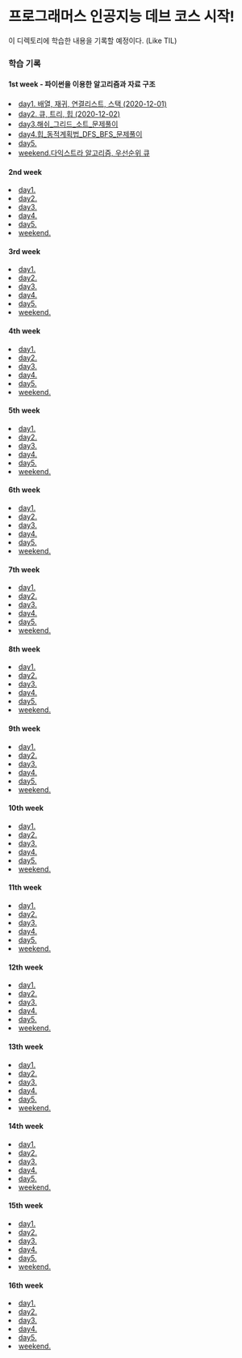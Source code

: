 # 프로그래머스 인공지능 데브 코스 시작!

이 디렉토리에 학습한 내용을 기록할 예정이다. (Like TIL)

### 학습 기록
#### 1st week - 파이썬을 이용한 알고리즘과 자료 구조
<li>
<a href="https://github.com/Ting-Kim/Ting-kim.github.io/blob/main/_posts/ai_dev_course/1st_week/2020-12-01-%5B1st%20week-day1%5D%EB%B0%B0%EC%97%B4_%EC%9E%AC%EA%B7%80_%EC%97%B0%EA%B2%B0%EB%A6%AC%EC%8A%A4%ED%8A%B8_%EC%8A%A4%ED%83%9D.md">day1. 배열, 재귀, 연결리스트, 스택 (2020-12-01)</a>
</li>
<li><a href="https://github.com/Ting-Kim/Ting-kim.github.io/blob/main/_posts/ai_dev_course/1st_week/2020-12-02-%5B1st%20week-day2%5D%ED%81%90_%ED%8A%B8%EB%A6%AC_%ED%9E%99.md">day2. 큐, 트리, 힙 (2020-12-02)</a></li>
<li><a href="https://github.com/Ting-Kim/Ting-kim.github.io/blob/main/_posts/ai_dev_course/1st_week/2020-12-02-%5B1st_week-day3%5D%ED%95%B4%EC%89%AC_%EA%B7%B8%EB%A6%AC%EB%94%94_%EC%86%8C%ED%8A%B8_%EB%AC%B8%EC%A0%9C%ED%92%80%EC%9D%B4.md">day3.해쉬_그리드_소트_문제풀이</a></li>
<li><a href="https://github.com/Ting-Kim/Ting-kim.github.io/blob/main/_posts/ai_dev_course/1st_week/2020-12-03-%5B1st_week-day4%5D%ED%9E%99_%EB%8F%99%EC%A0%81%EA%B3%84%ED%9A%8D%EB%B2%95_DFS_BFS_%EB%AC%B8%EC%A0%9C%ED%92%80%EC%9D%B4.md">day4.힙_동적계획법_DFS_BFS_문제풀이</a></li>
<li><a href="#">day5.</a></li>
<li><a href="https://github.com/Ting-Kim/Ting-kim.github.io/blob/main/_posts/ai_dev_course/1st_week/2020-12-05-%5B1st_weekend%5D%EB%8B%A4%EC%9D%B5%EC%8A%A4%ED%8A%B8%EB%9D%BC_%EC%9A%B0%EC%84%A0%EC%88%9C%EC%9C%84%ED%81%90.md">weekend.다익스트라 알고리즘, 우선순위 큐</a></li>

#### 2nd week
<li><a href="#">day1.</a></li>
<li><a href="#">day2.</a></li>
<li><a href="#">day3.</a></li>
<li><a href="#">day4.</a></li>
<li><a href="#">day5.</a></li>
<li><a href="#">weekend.</a></li>

#### 3rd week
<li><a href="#">day1.</a></li>
<li><a href="#">day2.</a></li>
<li><a href="#">day3.</a></li>
<li><a href="#">day4.</a></li>
<li><a href="#">day5.</a></li>
<li><a href="#">weekend.</a></li>

#### 4th week
<li><a href="#">day1.</a></li>
<li><a href="#">day2.</a></li>
<li><a href="#">day3.</a></li>
<li><a href="#">day4.</a></li>
<li><a href="#">day5.</a></li>
<li><a href="#">weekend.</a></li>

#### 5th week
<li><a href="#">day1.</a></li>
<li><a href="#">day2.</a></li>
<li><a href="#">day3.</a></li>
<li><a href="#">day4.</a></li>
<li><a href="#">day5.</a></li>
<li><a href="#">weekend.</a></li>

#### 6th week
<li><a href="#">day1.</a></li>
<li><a href="#">day2.</a></li>
<li><a href="#">day3.</a></li>
<li><a href="#">day4.</a></li>
<li><a href="#">day5.</a></li>
<li><a href="#">weekend.</a></li>

#### 7th week
<li><a href="#">day1.</a></li>
<li><a href="#">day2.</a></li>
<li><a href="#">day3.</a></li>
<li><a href="#">day4.</a></li>
<li><a href="#">day5.</a></li>
<li><a href="#">weekend.</a></li>

#### 8th week
<li><a href="#">day1.</a></li>
<li><a href="#">day2.</a></li>
<li><a href="#">day3.</a></li>
<li><a href="#">day4.</a></li>
<li><a href="#">day5.</a></li>
<li><a href="#">weekend.</a></li>

#### 9th week
<li><a href="#">day1.</a></li>
<li><a href="#">day2.</a></li>
<li><a href="#">day3.</a></li>
<li><a href="#">day4.</a></li>
<li><a href="#">day5.</a></li>
<li><a href="#">weekend.</a></li>

#### 10th week
<li><a href="#">day1.</a></li>
<li><a href="#">day2.</a></li>
<li><a href="#">day3.</a></li>
<li><a href="#">day4.</a></li>
<li><a href="#">day5.</a></li>
<li><a href="#">weekend.</a></li>

#### 11th week
<li><a href="#">day1.</a></li>
<li><a href="#">day2.</a></li>
<li><a href="#">day3.</a></li>
<li><a href="#">day4.</a></li>
<li><a href="#">day5.</a></li>
<li><a href="#">weekend.</a></li>

#### 12th week
<li><a href="#">day1.</a></li>
<li><a href="#">day2.</a></li>
<li><a href="#">day3.</a></li>
<li><a href="#">day4.</a></li>
<li><a href="#">day5.</a></li>
<li><a href="#">weekend.</a></li>

#### 13th week
<li><a href="#">day1.</a></li>
<li><a href="#">day2.</a></li>
<li><a href="#">day3.</a></li>
<li><a href="#">day4.</a></li>
<li><a href="#">day5.</a></li>
<li><a href="#">weekend.</a></li>

#### 14th week
<li><a href="#">day1.</a></li>
<li><a href="#">day2.</a></li>
<li><a href="#">day3.</a></li>
<li><a href="#">day4.</a></li>
<li><a href="#">day5.</a></li>
<li><a href="#">weekend.</a></li>

#### 15th week
<li><a href="#">day1.</a></li>
<li><a href="#">day2.</a></li>
<li><a href="#">day3.</a></li>
<li><a href="#">day4.</a></li>
<li><a href="#">day5.</a></li>
<li><a href="#">weekend.</a></li>

#### 16th week
<li><a href="#">day1.</a></li>
<li><a href="#">day2.</a></li>
<li><a href="#">day3.</a></li>
<li><a href="#">day4.</a></li>
<li><a href="#">day5.</a></li>
<li><a href="#">weekend.</a></li>
